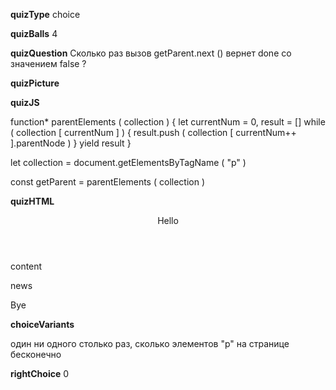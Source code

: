 ____quizType____
choice

____quizBalls____
4

____quizQuestion____
Сколько раз вызов getParent.next () вернет done со значением  false ?

____quizPicture____


____quizJS____

function* parentElements ( collection ) {
    let currentNum = 0, result = []
    while ( collection [ currentNum ] ) {
        result.push ( collection [ currentNum++ ].parentNode )
    }
    yield result
}

let collection = document.getElementsByTagName ( "p" )

const getParent = parentElements ( collection )


____quizHTML____

<body>
    <header>
        <div>
            <p>Hello</p>
        </div>
    </header>
    <main>
        <section>
            <p>content</p>
        </section>
        <p>news</p>
    </main>
    <footer>
        <p>Bye</p>
    </footer>
</body>

____choiceVariants____

один
ни одного
столько раз, сколько элементов "p" на странице
бесконечно

____rightChoice____
0
